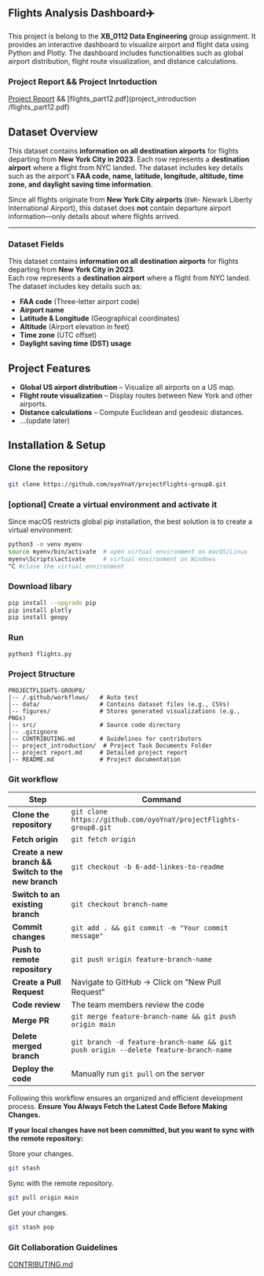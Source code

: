 
## Flights Analysis Dashboard✈️
This project is belong to the **XB_0112 Data Engineering** group assignment. It provides an interactive dashboard to visualize airport and flight data using Python and Plotly. The dashboard includes functionalities such as global airport distribution, flight route visualization, and distance calculations.
### Project Report && Project Inrtoduction
[Project Report](project%20report.md) && [flights_part12.pdf](project_introduction /flights_part12.pdf) 

## Dataset Overview
This dataset contains **information on all destination airports** for flights departing from **New York City in 2023**. Each row represents a **destination airport** where a flight from NYC landed. The dataset includes key details such as the airport's **FAA code, name, latitude, longitude, altitude, time zone, and daylight saving time information**.

Since all flights originate from **New York City airports** (`EWR`- Newark Liberty International Airport), this dataset does **not** contain departure airport information—only details about where flights arrived.

---

### Dataset Fields
This dataset contains **information on all destination airports** for flights departing from **New York City in 2023**.  
Each row represents a **destination airport** where a flight from NYC landed. The dataset includes key details such as:
- **FAA code** (Three-letter airport code)
- **Airport name**
- **Latitude & Longitude** (Geographical coordinates)
- **Altitude** (Airport elevation in feet)
- **Time zone** (UTC offset)
- **Daylight saving time (DST) usage**

## Project Features
- **Global US airport distribution** – Visualize all airports on a US map.
- **Flight route visualization** – Display routes between New York and other airports.
- **Distance calculations** – Compute Euclidean and geodesic distances.
- ...(update later)

## Installation & Setup
### Clone the repository
```bash
git clone https://github.com/oyoYnaY/projectFlights-group8.git
```

### [optional] Create a virtual environment and activate it
Since macOS restricts global pip installation, the best solution is to create a virtual environment:
```bash
python3 -m venv myenv
source myenv/bin/activate  # open virtual environment on macOS/Linux
myenv\Scripts\activate     # virtual environment on Windows
^C #close the virtual environment
```

### Download libary
```bash
pip install --upgrade pip    
pip install plotly
pip install geopy
```
### Run
```bash
python3 flights.py
```

### Project Structure
```
PROJECTFLIGHTS-GROUP8/
|-- /.github/workflows/   # Auto test
│-- data/                 # Contains dataset files (e.g., CSVs)
│-- figures/              # Stores generated visualizations (e.g., PNGs)
│-- src/                  # Source code directory 
│-- .gitignore            
│-- CONTRIBUTING.md       # Guidelines for contributors
│-- project_introduction/  # Project Task Documents Folder
│-- project report.md     # Detailed project report
│-- README.md             # Project documentation
```

### Git workflow
| Step | Command |
|------|---------|
| **Clone the repository** | `git clone https://github.com/oyoYnaY/projectFlights-group8.git` |
| **Fetch origin** | `git fetch origin` |
| **Create a new branch && Switch to the new branch** | `git checkout -b 6-add-linkes-to-readme` |
| **Switch to an existing branch** | `git checkout branch-name` |
| **Commit changes** | `git add . && git commit -m "Your commit message"` |
| **Push to remote repository** | `git push origin feature-branch-name` |
| **Create a Pull Request** | Navigate to GitHub → Click on "New Pull Request" |
| **Code review** | The team members review the code |
| **Merge PR** | `git merge feature-branch-name && git push origin main` |
| **Delete merged branch** | `git branch -d feature-branch-name && git push origin --delete feature-branch-name` |
| **Deploy the code** | Manually run `git pull` on the server |

Following this workflow ensures an organized and efficient development process. **Ensure You Always Fetch the Latest Code Before Making Changes.**

**If your local changes have not been committed, but you want to sync with the remote repository:**

Store your changes.
```bash
git stash
```
Sync with the remote repository.
```bash
git pull origin main
```
Get your changes.
```bash
git stash pop
```

### Git Collaboration Guidelines
[CONTRIBUTING.md](CONTRIBUTING.md)



